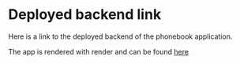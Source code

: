 # Deployed backend link

Here is a link to the deployed backend of the phonebook application.

The app is rendered with render and can be found [here](https://phonebook-backend-d82f.onrender.com)
